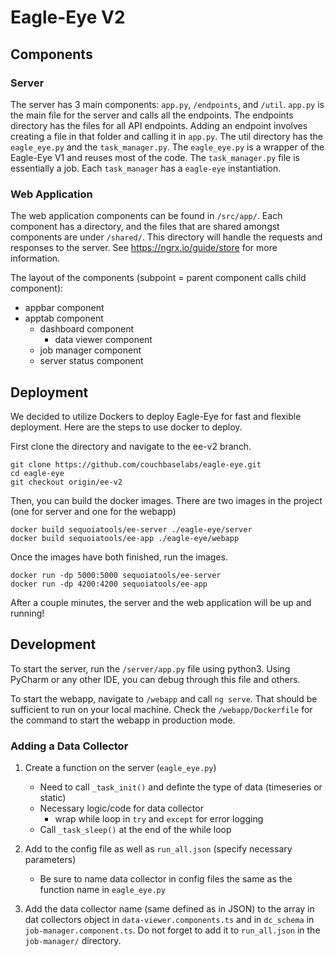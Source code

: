 # Eagle-Eye V2

## Components
### Server
The server has 3 main components: `app.py`, `/endpoints`, and `/util`. `app.py` is the main file for the 
server and calls all the endpoints. The endpoints directory has the files for all API endpoints. 
Adding an endpoint involves creating a file in that folder and calling it in `app.py`. The util directory
has the `eagle_eye.py` and the `task_manager.py`. The `eagle_eye.py` is a wrapper of the Eagle-Eye
V1 and reuses most of the code. The `task_manager.py` file is essentially a job. Each `task_manager` has
a `eagle-eye` instantiation. 

### Web Application
The web application components can be found in `/src/app/`. Each component has a directory, and the files
that are shared amongst components are under `/shared/`. This directory will handle the requests
and responses to the server. See https://ngrx.io/guide/store for more information.

The layout of the components (subpoint = parent component calls child component):

* appbar component
* apptab component
    * dashboard component
        * data viewer component
    * job manager component
    * server status component

## Deployment
We decided to utilize Dockers to deploy Eagle-Eye for fast and flexible deployment. Here are the steps
to use docker to deploy.

First clone the directory and navigate to the ee-v2 branch.

    git clone https://github.com/couchbaselabs/eagle-eye.git
    cd eagle-eye
    git checkout origin/ee-v2

Then, you can build the docker images. There are two images in the project (one for server and one for the webapp)

    docker build sequoiatools/ee-server ./eagle-eye/server
    docker build sequoiatools/ee-app ./eagle-eye/webapp

Once the images have both finished, run the images.

    docker run -dp 5000:5000 sequoiatools/ee-server
    docker run -dp 4200:4200 sequoiatools/ee-app

After a couple minutes, the server and the web application will be up and running!


## Development
To start the server, run the `/server/app.py` file using python3. Using PyCharm or any other IDE,
you can debug through this file and others.

To start the webapp, navigate to `/webapp` and call `ng serve`. That should be sufficient to run on
your local machine. Check the `/webapp/Dockerfile` for the command to start the webapp in production mode.

### Adding a Data Collector
1. Create a function on the server (`eagle_eye.py`)
    * Need to call `_task_init()` and definte the type of data (timeseries or static)
    * Necessary logic/code for data collector
        * wrap while loop in `try` and `except` for error logging
    * Call `_task_sleep()` at the end of the while loop
    
2. Add to the config file as well as `run_all.json` (specify necessary parameters)
    * Be sure to name data collector in config files the same as the function name in `eagle_eye.py`
    
3. Add the data collector name (same defined as in JSON) to the array in dat collectors object in `data-viewer.components.ts`
and in `dc_schema` in `job-manager.component.ts`. Do not forget to add it to `run_all.json` in the
   `job-manager/` directory.